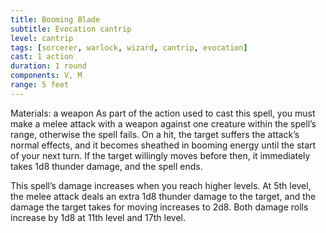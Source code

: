 ```yaml
---
title: Booming Blade
subtitle: Evocation cantrip
level: cantrip
tags: [sorcerer, warlock, wizard, cantrip, evocation]
cast: 1 action
duration: 1 round
components: V, M
range: 5 feet
---
```

Materials: a weapon
As part of the action used to cast this spell, you must make a melee attack with a weapon against one creature within the spell’s range, otherwise the spell fails. On a hit, the target suffers the attack’s normal effects, and it becomes sheathed in booming energy until the start of your next turn. If the target willingly moves before then, it immediately takes 1d8 thunder damage, and the spell ends.

This spell’s damage increases when you reach higher levels. At 5th level, the melee attack deals an extra 1d8 thunder damage to the target, and the damage the target takes for moving increases to 2d8. Both damage rolls increase by 1d8 at 11th level and 17th level.
